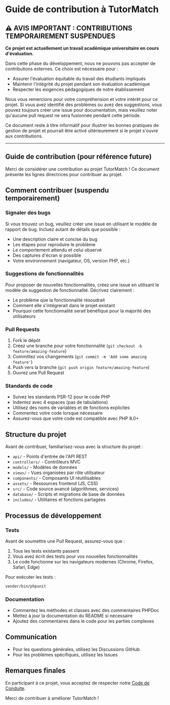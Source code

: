 # Guide de contribution à TutorMatch

## ⚠️ AVIS IMPORTANT : CONTRIBUTIONS TEMPORAIREMENT SUSPENDUES

**Ce projet est actuellement un travail académique universitaire en cours d'évaluation.**

Dans cette phase du développement, nous ne pouvons pas accepter de contributions externes. Ce choix est nécessaire pour :
- Assurer l'évaluation équitable du travail des étudiants impliqués
- Maintenir l'intégrité du projet pendant son évaluation académique
- Respecter les exigences pédagogiques de notre établissement

Nous vous remercions pour votre compréhension et votre intérêt pour ce projet. Si vous avez identifié des problèmes ou avez des suggestions, vous pouvez toujours créer une issue pour documentation, mais veuillez noter qu'aucune pull request ne sera fusionnée pendant cette période.

Ce document reste à titre informatif pour illustrer les bonnes pratiques de gestion de projet et pourrait être activé ultérieurement si le projet s'ouvre aux contributions.

---

## Guide de contribution (pour référence future)

Merci de considérer une contribution au projet TutorMatch ! Ce document présente les lignes directrices pour contribuer au projet.

## Comment contribuer (suspendu temporairement)

### Signaler des bugs

Si vous trouvez un bug, veuillez créer une issue en utilisant le modèle de rapport de bug. Incluez autant de détails que possible :

- Une description claire et concise du bug
- Les étapes pour reproduire le problème
- Le comportement attendu et celui observé
- Des captures d'écran si possible
- Votre environnement (navigateur, OS, version PHP, etc.)

### Suggestions de fonctionnalités

Pour proposer de nouvelles fonctionnalités, créez une issue en utilisant le modèle de suggestion de fonctionnalité. Décrivez clairement :

- Le problème que la fonctionnalité résoudrait
- Comment elle s'intégrerait dans le projet existant
- Pourquoi cette fonctionnalité serait bénéfique pour la majorité des utilisateurs

### Pull Requests

1. Fork le dépôt
2. Créez une branche pour votre fonctionnalité (`git checkout -b feature/amazing-feature`)
3. Committez vos changements (`git commit -m 'Add some amazing feature'`)
4. Push vers la branche (`git push origin feature/amazing-feature`)
5. Ouvrez une Pull Request

### Standards de code

- Suivez les standards PSR-12 pour le code PHP
- Indentez avec 4 espaces (pas de tabulations)
- Utilisez des noms de variables et de fonctions explicites
- Commentez votre code lorsque nécessaire
- Assurez-vous que votre code est compatible avec PHP 8.0+

## Structure du projet

Avant de contribuer, familiarisez-vous avec la structure du projet :

- `api/` - Points d'entrée de l'API REST
- `controllers/` - Contrôleurs MVC
- `models/` - Modèles de données
- `views/` - Vues organisées par rôle utilisateur
- `components/` - Composants UI réutilisables
- `assets/` - Ressources frontend (JS, CSS)
- `src/` - Code source avancé (algorithmes, services)
- `database/` - Scripts et migrations de base de données
- `includes/` - Utilitaires et fonctions partagées

## Processus de développement

### Tests

Avant de soumettre une Pull Request, assurez-vous que :

1. Tous les tests existants passent
2. Vous avez écrit des tests pour vos nouvelles fonctionnalités
3. Le code fonctionne sur les navigateurs modernes (Chrome, Firefox, Safari, Edge)

Pour exécuter les tests :

```bash
vendor/bin/phpunit
```

### Documentation

- Commentez les méthodes et classes avec des commentaires PHPDoc
- Mettez à jour la documentation du README si nécessaire
- Ajoutez des commentaires dans le code pour les parties complexes

## Communication

- Pour les questions générales, utilisez les Discussions GitHub
- Pour les problèmes spécifiques, utilisez les Issues

## Remarques finales

En participant à ce projet, vous acceptez de respecter notre [Code de Conduite](CODE_OF_CONDUCT.md).

Merci de contribuer à améliorer TutorMatch !